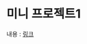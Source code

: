 # 미니 프로젝트1
내용 : [링크](https://shindonghyeo.github.io/mini_project/%EB%AF%B8%EB%8B%88%ED%94%84%EB%A1%9C%EC%A0%9D%ED%8A%B81/)